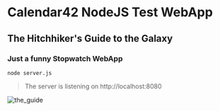 # Calendar42 NodeJS Test WebApp

## The Hitchhiker's Guide to the Galaxy ##

### Just a funny Stopwatch WebApp ###

```nodejs
node server.js
```

>The server is listening on http://localhost:8080


![the_guide](https://cloud.githubusercontent.com/assets/22228718/18845054/5cdfc440-8420-11e6-9da8-49efea2abc6f.jpg)
